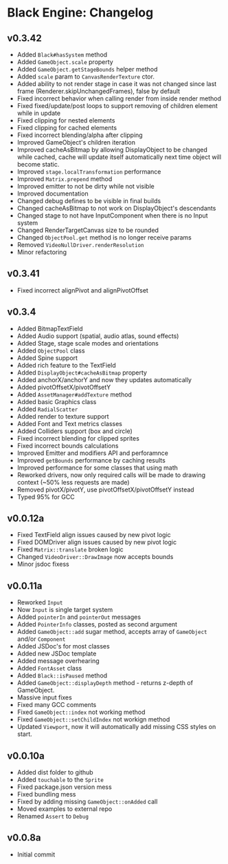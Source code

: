 Black Engine: Changelog
=======================

v0.3.42
-------
- Added `Black#hasSystem` method
- Added `GameObject.scale` property
- Added `GameObject.getStageBounds` helper method
- Added `scale` param to `CanvasRenderTexture` ctor.
- Added ability to not render stage in case it was not changed since last frame (Renderer.skipUnchangedFrames), false by default
- Fixed incorrect behavior when calling render from inside render method
- Fixed fixed/update/post loops to support removing of children element while in update
- Fixed clipping for nested elements
- Fixed clipping for cached elements
- Fixed incorrect blending/alpha after clipping
- Improved GameObject's children iteration
- Improved cacheAsBitmap by allowing DisplayObject to be changed while cached, cache will update itself automatically next time object will become static.
- Improved `stage.localTransformation` performance
- Improved `Matrix.prepend` method
- Improved emitter to not be dirty while not visible
- Improved documentation
- Changed debug defines to be visible in final builds
- Changed cacheAsBitmap to not work on DisplayObject's descendants
- Changed stage to not have InputComponent when there is no Input system
- Changed RenderTargetCanvas size to be rounded
- Changed `ObjectPool.get` method is no longer receive params
- Removed `VideoNullDriver.renderResolution`
- Minor refactoring

v0.3.41
-------
- Fixed incorrect alignPivot and alignPivotOffset

v0.3.4
------
- Added BitmapTextField
- Added Audio support (spatial, audio atlas, sound effects)
- Added Stage, stage scale modes and orientations
- Added `ObjectPool` class
- Added Spine support
- Added rich feature to the TextField
- Added `DisplayObject#cacheAsBitmap` property
- Added anchorX/anchorY and now they updates automatically
- Added pivotOffsetX/pivotOffsetY
- Added `AssetManager#addTexture` method
- Added basic Graphics class
- Added `RadialScatter`
- Added render to texture support
- Added Font and Text metrics classes
- Added Colliders support (box and circle)
- Fixed incorrect blending for clipped sprites
- Fixed incorrect bounds calculations
- Improved Emitter and modifiers API and perforamnce
- Improved `getBounds` performance by caching results
- Improved performance for some classes that using math
- Reworked drivers, now only required calls will be made to drawing context (~50% less requests are made)
- Removed pivotX/pivotY, use pivotOffsetX/pivotOffsetY instead
- Typed 95% for GCC

v0.0.12a
--------
- Fixed TextField align issues caused by new pivot logic
- Fixed DOMDriver align issues caused by new pivot logic
- Fixed `Matrix::translate` broken logic
- Changed `VideoDriver::DrawImage` now accepts bounds
- Minor jsdoc fixess

v0.0.11a
--------
- Reworked `Input`
- Now `Input` is single target system
- Added `pointerIn` and `pointerOut` messages
- Added `PointerInfo` classes, posted as second argument
- Added `GameObject::add` sugar method, accepts array of `GameObject` and/or `Component`   
- Added JSDoc's for most classes
- Added new JSDoc template
- Added message overhearing
- Added `FontAsset` class
- Added `Black::isPaused` method
- Added `GameObject::displayDepth` method - returns z-depth of GameObject.
- Massive input fixes
- Fixed many GCC comments
- Fixed `GameObject::index` not working method
- Fixed `GameObject::setChildIndex` not workign method
- Updated `Viewport`, now it will automatically add missing CSS styles on start.


v0.0.10a
--------
- Added dist folder to github
- Added `touchable` to the `Sprite`
- Fixed package.json version mess
- Fixed bundling mess
- Fixed by adding missing `GameObject::onAdded` call
- Moved examples to external repo
- Renamed `Assert` to `Debug`

v0.0.8a
------------------------
- Initial commit
